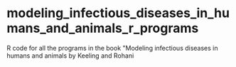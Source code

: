 # modeling_infectious_diseases_in_humans_and_animals_r_programs
R code for all the programs in the book "Modeling infectious diseases in humans and animals by Keeling and Rohani
